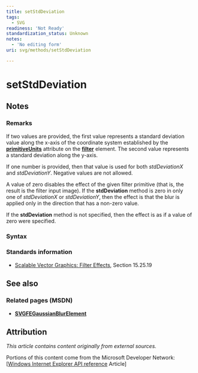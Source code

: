 ```yaml
---
title: setStdDeviation
tags:
  - SVG
readiness: 'Not Ready'
standardization_status: Unknown
notes:
  - 'No editing form'
uri: svg/methods/setStdDeviation

---
```

# setStdDeviation

## Notes

### Remarks

If two values are provided, the first value represents a standard deviation value along the x-axis of the coordinate system established by the [**primitiveUnits**](/svg/properties/primitiveUnits) attribute on the [**filter**](/svg/elements/filter) element. The second value represents a standard deviation along the y-axis.

If one number is provided, then that value is used for both *stdDeviationX* and *stdDeviationY*. Negative values are not allowed.

A value of zero disables the effect of the given filter primitive (that is, the result is the filter input image). If the **stdDeviation** method is zero in only one of *stdDeviationX* or *stdDeviationY*, then the effect is that the blur is applied only in the direction that has a non-zero value.

If the **stdDeviation** method is not specified, then the effect is as if a value of zero were specified.

### Syntax

### Standards information

-   [Scalable Vector Graphics: Filter Effects](http://go.microsoft.com/fwlink/p/?linkid=226062), Section 15.25.19

## See also

### Related pages (MSDN)

-   [**SVGFEGaussianBlurElement**](/svg/elements/feGaussianBlur)

## Attribution

*This article contains content originally from external sources.*

Portions of this content come from the Microsoft Developer Network: [[Windows Internet Explorer API reference](http://msdn.microsoft.com/en-us/library/ie/hh828809%28v=vs.85%29.aspx) Article]

